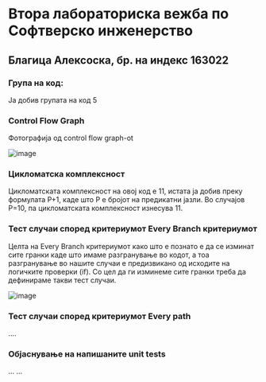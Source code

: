 # Втора лабораториска вежба по Софтверско инженерство

## Благица Алексоска, бр. на индекс 163022

### Група на код: 

Ја добив групата на код 5

###  Control Flow Graph

Фотографија од control flow graph-ot 


![image](https://github.com/BlagicaAleksoska/SI_2023_lab2_163022/assets/129745708/a2ceee0a-48a4-462c-aab0-c816c9f7ef81)

### Цикломатска комплексност

Цикломатската комплексност на овој код е 11, истата ја добив преку формулата P+1, каде што P е бројот на предикатни јазли. Во случајoв P=10, па цикломатската комплексност изнесува 11.

### Тест случаи според критериумот Every Branch критериумот

Целта на Every Branch критериумот како што е познато е да се изминат сите гранки каде што имаме разгранување во кодот, а тоа разгранување во нашите случаи е предизвикано од исходите на логичките проверки (if).
Со цел да ги изминеме сите гранки треба да дефинираме такви тест случаи.

![image](https://github.com/BlagicaAleksoska/SI_2023_lab2_163022/assets/129745708/dcd1ec34-09e5-4c58-8c08-9aca31093278)





### Тест случаи според критериумот Every path

.... 

### Објаснување на напишаните unit tests

...
...
